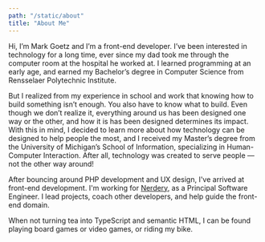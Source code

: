 ```yaml
---
path: "/static/about"
title: "About Me"
---
```


Hi, I’m Mark Goetz and I’m a front-end developer. I’ve been interested in technology for a long time, ever since my dad took me through the computer room at the hospital he worked at. I learned programming at an early age, and earned my Bachelor’s degree in Computer Science from Rensselaer Polytechnic Institute.

But I realized from my experience in school and work that knowing how to build something isn’t enough. You also have to know what to build. Even though we don’t realize it, everything around us has been designed one way or the other, and how it is has been designed determines its impact. With this in mind, I decided to learn more about how technology can be designed to help people the most, and I received my Master’s degree from the University of Michigan’s School of Information, specializing in Human-Computer Interaction. After all, technology was created to serve people — not the other way around!

After bouncing around PHP development and UX design, I've arrived at front-end development.  I'm working for [Nerdery](https://nerdery.com), as a Principal Software Engineer.  I lead projects, coach other developers, and help guide the front-end domain. 

When not turning tea into TypeScript and semantic HTML, I can be found playing board games or video games, or riding my bike.
